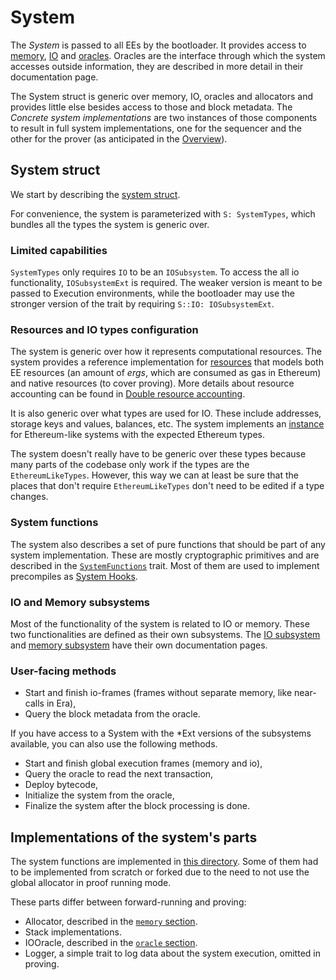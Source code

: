 # System

The *System* is passed to all EEs by the bootloader. It provides access to [memory](./memory.md), [IO](./io/io.md) and [oracles](./io/oracles.md). Oracles are the interface through which the system accesses outside information, they are described in more detail in their documentation page.

The System struct is generic over memory, IO, oracles and allocators and provides little else besides access to those and block metadata. The *Concrete system implementations* are two instances of those components to result in full system implementations, one for the sequencer and the other for the prover (as anticipated in the [Overview](../overview.md#running-environments)).

## System struct

We start by describing the [system struct](../../zk_ee/src/system/mod.rs).

For convenience, the system is parameterized with `S: SystemTypes`, which bundles all the types the system is generic over.

### Limited capabilities

`SystemTypes` only requires `IO` to be an `IOSubsystem`. To access the all io functionality, `IOSubsystemExt` is required.
The weaker version is meant to be passed to Execution environments, while the bootloader may use the stronger version of the trait by requiring `S::IO: IOSubsystemExt`.

### Resources and IO types configuration

The system is generic over how it represents computational resources. The system provides a reference implementation for [resources](../../zk_ee/src/reference_implementations/mod.rs) that models both EE resources (an amount of *ergs*, which are consumed as gas in Ethereum) and native resources (to cover proving). More details about resource accounting can be found in [Double resource accounting](../double_resource_accounting.md).

It is also generic over what types are used for IO. These include addresses, storage keys and values, balances, etc. The system implements an [instance](../../zk_ee/src/types_config/mod.rs) for Ethereum-like systems with the expected Ethereum types.

The system doesn't really have to be generic over these types because many parts of the codebase only work if the types are the `EthereumLikeTypes`. However, this way
we can at least be sure that the places that don't require `EthereumLikeTypes` don't need to be edited if a type changes.

### System functions

The system also describes a set of pure functions that should be part of any system implementation. These are mostly cryptographic primitives and are described in the [`SystemFunctions`](../../zk_ee/src/system/base_system_functions.rs) trait. Most of them are used to implement precompiles as [System Hooks](../system_hooks.md).

### IO and Memory subsystems

Most of the functionality of the system is related to IO or memory. These two functionalities are defined as their own subsystems.
The [IO subsystem](./io/io.md) and [memory subsystem](memory.md) have their own documentation pages.

### User-facing methods

- Start and finish io-frames (frames without separate memory, like near-calls in Era),
- Query the block metadata from the oracle.

If you have access to a System with the *Ext versions of the subsystems available, you can also use the following methods.

- Start and finish global execution frames (memory and io),
- Query the oracle to read the next transaction,
- Deploy bytecode,
- Initialize the system from the oracle,
- Finalize the system after the block processing is done.

## Implementations of the system's parts

The system functions are implemented in [this directory](../../basic_system/src/system_functions/). Some of them had to be implemented from scratch or forked due to the need to not use the global allocator in proof running mode.

These parts differ between forward-running and proving:

- Allocator, described in the [`memory` section](memory.md).
- Stack implementations.
- IOOracle, described in the [`oracle` section](./io/oracles.md).
- Logger, a simple trait to log data about the system execution, omitted in proving.
